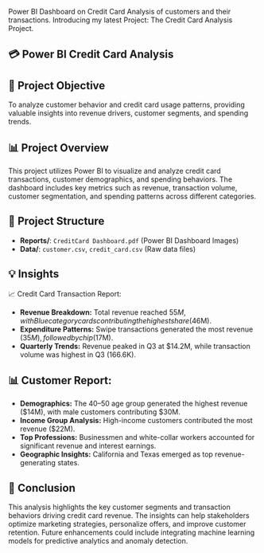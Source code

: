 Power BI Dashboard on Credit Card Analysis of customers and their transactions. Introducing my latest Project: The Credit Card Analysis Project.

## 💳 Power BI Credit Card Analysis

## 🎯 Project Objective
To analyze customer behavior and credit card usage patterns, providing valuable insights into revenue drivers, customer segments, and spending trends.

## 📊 Project Overview
This project utilizes Power BI to visualize and analyze credit card transactions, customer demographics, and spending behaviors. The dashboard includes key metrics such as revenue, transaction volume, customer segmentation, and spending patterns across different categories.

## 📂 Project Structure
- **Reports/**: `CreditCard Dashboard.pdf` (Power BI Dashboard Images)
- **Data/**: `customer.csv`, `credit_card.csv` (Raw data files)

## 💡 Insights
📈 Credit Card Transaction Report:
- **Revenue Breakdown:** Total revenue reached $55M, with Blue category cards contributing the highest share ($46M).
- **Expenditure Patterns:** Swipe transactions generated the most revenue ($35M), followed by chip ($17M).
- **Quarterly Trends:** Revenue peaked in Q3 at $14.2M, while transaction volume was highest in Q3 (166.6K).

## 📊 Customer Report:
- **Demographics:** The 40–50 age group generated the highest revenue ($14M), with male customers contributing $30M.
- **Income Group Analysis:** High-income customers contributed the most revenue ($22M).
- **Top Professions:** Businessmen and white-collar workers accounted for significant revenue and interest earnings.
- **Geographic Insights:** California and Texas emerged as top revenue-generating states.

## 📝 Conclusion
This analysis highlights the key customer segments and transaction behaviors driving credit card revenue. The insights can help stakeholders optimize marketing strategies, personalize offers, and improve customer retention. Future enhancements could include integrating machine learning models for predictive analytics and anomaly detection.
